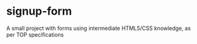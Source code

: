 # signup-form
A small project with forms using intermediate HTML5/CSS knowledge, as per TOP specifications
